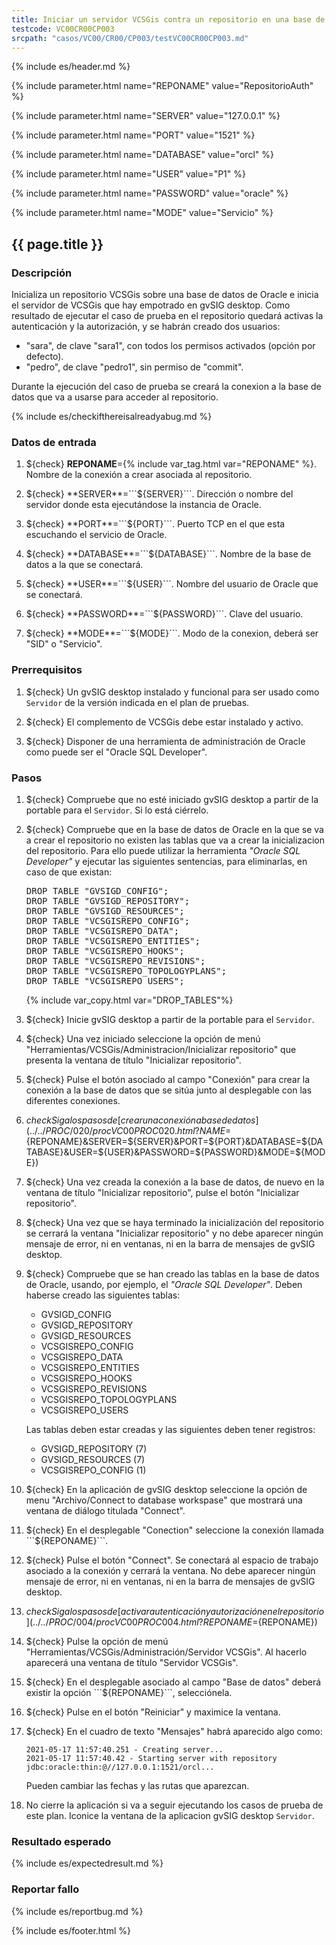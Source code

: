 ```yaml
---
title: Iniciar un servidor VCSGis contra un repositorio en una base de datos Oracle (con autorización)
testcode: VC00CR00CP003
srcpath: "casos/VC00/CR00/CP003/testVC00CR00CP003.md"
---
```


{% include es/header.md %}

{% include parameter.html name="REPONAME" value="RepositorioAuth" %}

{% include parameter.html name="SERVER" value="127.0.0.1" %}

{% include parameter.html name="PORT" value="1521" %}

{% include parameter.html name="DATABASE" value="orcl" %}

{% include parameter.html name="USER" value="P1" %}

{% include parameter.html name="PASSWORD" value="oracle" %}

{% include parameter.html name="MODE" value="Servicio" %}

## {{ page.title }}

### Descripción

Inicializa un repositorio VCSGis sobre una base de datos de Oracle e inicia el servidor 
de VCSGis que hay empotrado en gvSIG desktop.
Como resultado de ejecutar el caso de prueba en el repositorio quedará activas la autenticación
y la autorización, y se habrán creado dos usuarios:
* "sara", de clave "sara1", con todos los permisos activados (opción por defecto).
* "pedro", de clave "pedro1", sin permiso de "commit".

Durante la ejecución del caso de prueba se creará la conexion a la base de datos que va a usarse 
para acceder al repositorio.

{% include es/checkifthereisalreadyabug.md %}

### Datos de entrada

1. ${check} **REPONAME**={% include var_tag.html var="REPONAME" %}. Nombre de la conexión a crear asociada al repositorio.

2. ${check} **SERVER**=```${SERVER}```. Dirección o nombre del servidor donde esta ejecutándose la instancia de Oracle.

3. ${check} **PORT**=```${PORT}```. Puerto TCP en el que esta escuchando el servicio de Oracle.

4. ${check} **DATABASE**=```${DATABASE}```. Nombre de la base de datos a la que se conectará.

5. ${check} **USER**=```${USER}```. Nombre del usuario de Oracle que se conectará.

6. ${check} **PASSWORD**=```${PASSWORD}```. Clave del usuario.

7. ${check} **MODE**=```${MODE}```. Modo de la conexion, deberá ser "SID" o "Servicio".


### Prerrequisitos

1. ${check} Un gvSIG desktop instalado y funcional para ser usado como ```Servidor``` de la versión indicada
   en el plan de pruebas.

2. ${check} El complemento de VCSGis debe estar instalado y activo.

3. ${check} Disponer de una herramienta de administración de Oracle como puede ser el "Oracle SQL Developer".

### Pasos

1. ${check} Compruebe que no esté iniciado gvSIG desktop a partir de la portable 
   para el ```Servidor```. Si lo está ciérrelo.
   
2. ${check} Compruebe que en la base de datos de Oracle en la que se va a crear el repositorio no existen las tablas 
   que va a crear la inicializacion del repositorio. Para ello puede utilizar la herramienta *"Oracle SQL Developer"* y ejecutar las siguientes sentencias, para eliminarlas, en caso de que existan:
   <PRE id="DROP_TABLES" class="language-plaintext highlighter-rouge">
   DROP TABLE "GVSIGD_CONFIG";
   DROP TABLE "GVSIGD_REPOSITORY";
   DROP TABLE "GVSIGD_RESOURCES";
   DROP TABLE "VCSGISREPO_CONFIG";
   DROP TABLE "VCSGISREPO_DATA";
   DROP TABLE "VCSGISREPO_ENTITIES";
   DROP TABLE "VCSGISREPO_HOOKS";
   DROP TABLE "VCSGISREPO_REVISIONS";
   DROP TABLE "VCSGISREPO_TOPOLOGYPLANS";
   DROP TABLE "VCSGISREPO_USERS";
   </PRE>
   {% include var_copy.html var="DROP_TABLES"%}
   
3. ${check} Inicie gvSIG desktop a partir de la portable para el ```Servidor```.

4. ${check} Una vez iniciado seleccione la opción de menú "Herramientas/VCSGis/Administracion/Inicializar repositorio" que
   presenta la ventana de título "Inicializar repositorio".
   
5. ${check} Pulse el botón asociado al campo "Conexión" para crear la conexión a la base de datos que se sitúa
   junto al desplegable con las diferentes conexiones.

6. ${check} Siga los pasos de 
   [crear una conexión a base de datos](../../PROC/020/procVC00PROC020.html?NAME=${REPONAME}&SERVER=${SERVER}&PORT=${PORT}&DATABASE=${DATABASE}&USER=${USER}&PASSWORD=${PASSWORD}&MODE=${MODE}) 

7. ${check} Una vez creada la conexión a la base de datos, de nuevo en la ventana de título "Inicializar repositorio",
   pulse el botón "Inicializar repositorio". 
   
8. ${check} Una vez que se haya terminado la inicialización del repositorio se cerrará la ventana "Inicializar repositorio"
   y no debe aparecer ningún mensaje de error, ni en ventanas, ni en la barra de mensajes de gvSIG desktop.
   
9. ${check} Compruebe que se han creado las tablas en la base de datos de Oracle, usando, por ejemplo, el *"Oracle SQL Developer"*. 
   Deben haberse creado las siguientes tablas:
   * GVSIGD_CONFIG
   * GVSIGD_REPOSITORY
   * GVSIGD_RESOURCES
   * VCSGISREPO_CONFIG
   * VCSGISREPO_DATA
   * VCSGISREPO_ENTITIES
   * VCSGISREPO_HOOKS
   * VCSGISREPO_REVISIONS
   * VCSGISREPO_TOPOLOGYPLANS
   * VCSGISREPO_USERS

   Las tablas deben estar creadas y las siguientes deben tener registros:
   * GVSIGD_REPOSITORY (7)
   * GVSIGD_RESOURCES (7)
   * VCSGISREPO_CONFIG (1)
  
10. ${check} En la aplicación de gvSIG desktop seleccione la opción de menu "Archivo/Connect to database workspase" 
    que mostrará una ventana de diálogo titulada "Connect".

11. ${check} En el desplegable "Conection" seleccione la conexión llamada ```${REPONAME}```.

12. ${check} Pulse el botón "Connect". Se conectará al espacio de trabajo asociado a la conexión y cerrará la ventana.
     No debe aparecer ningún mensaje de error, ni en ventanas, ni en la barra de mensajes de gvSIG desktop.
   
13. ${check} Siga los pasos de [activar autenticación y autorización en el repositorio](../../PROC/004/procVC00PROC004.html?REPONAME=${REPONAME})

14. ${check} Pulse la opción de menú "Herramientas/VCSGis/Administración/Servidor VCSGis". Al hacerlo aparecerá 
    una ventana de título "Servidor VCSGis".

15. ${check} En el desplegable asociado al campo "Base de datos" deberá existir la opción ```${REPONAME}```, selecciónela.

16. ${check} Pulse en el botón "Reiniciar" y maximice la ventana.

17. ${check} En el cuadro de texto "Mensajes" habrá aparecido algo como:
    ```
    2021-05-17 11:57:40.251 - Creating server...
    2021-05-17 11:57:40.42 - Starting server with repository jdbc:oracle:thin:@//127.0.0.1:1521/orcl...

    ```
    Pueden cambiar las fechas y las rutas que aparezcan.

18.  No cierre la aplicación si va a seguir ejecutando los casos de prueba de este plan. Iconice la ventana de la aplicacion gvSIG desktop ```Servidor```.

### Resultado esperado

{% include es/expectedresult.md %}

### Reportar fallo

{% include es/reportbug.md %}

{% include es/footer.html %}

